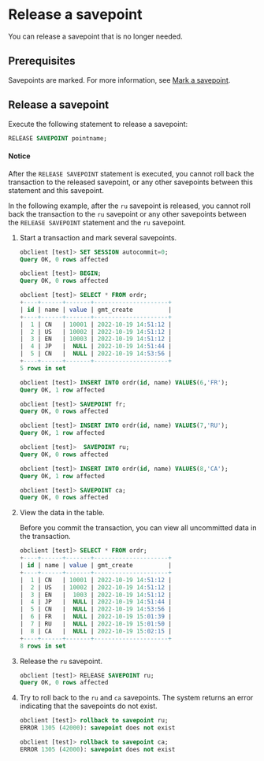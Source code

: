 # Release a savepoint

You can release a savepoint that is no longer needed. 

## Prerequisites

Savepoints are marked. For more information, see [Mark a savepoint](../300.transaction-savepoints-of-mysql-mode/100.mark-a-savepoint-of-mysql-mode.md). 

## Release a savepoint

Execute the following statement to release a savepoint: 

```sql
RELEASE SAVEPOINT pointname;
```

  <main id="notice" type='notice'>
    <h4>Notice</h4>
    <p>After the <code>RELEASE SAVEPOINT</code> statement is executed, you cannot roll back the transaction to the released savepoint, or any other savepoints between this statement and this savepoint.</p>
  </main>

In the following example, after the `ru` savepoint is released, you cannot roll back the transaction to the `ru` savepoint or any other savepoints between the `RELEASE SAVEPOINT` statement and the `ru` savepoint. 

1. Start a transaction and mark several savepoints. 

   ```sql
   obclient [test]> SET SESSION autocommit=0;
   Query OK, 0 rows affected

   obclient [test]> BEGIN;
   Query OK, 0 rows affected

   obclient [test]> SELECT * FROM ordr;
   +----+------+-------+---------------------+
   | id | name | value | gmt_create          |
   +----+------+-------+---------------------+
   |  1 | CN   | 10001 | 2022-10-19 14:51:12 |
   |  2 | US   | 10002 | 2022-10-19 14:51:12 |
   |  3 | EN   | 10003 | 2022-10-19 14:51:12 |
   |  4 | JP   |  NULL | 2022-10-19 14:51:44 |
   |  5 | CN   |  NULL | 2022-10-19 14:53:56 |
   +----+------+-------+---------------------+
   5 rows in set

   obclient [test]> INSERT INTO ordr(id, name) VALUES(6,'FR');
   Query OK, 1 row affected

   obclient [test]> SAVEPOINT fr;
   Query OK, 0 rows affected

   obclient [test]> INSERT INTO ordr(id, name) VALUES(7,'RU');
   Query OK, 1 row affected

   obclient [test]>  SAVEPOINT ru;
   Query OK, 0 rows affected

   obclient [test]> INSERT INTO ordr(id, name) VALUES(8,'CA');
   Query OK, 1 row affected

   obclient [test]> SAVEPOINT ca;
   Query OK, 0 rows affected
   ```

2. View the data in the table. 

   Before you commit the transaction, you can view all uncommitted data in the transaction. 

   ```sql
   obclient [test]> SELECT * FROM ordr;
   +----+------+-------+---------------------+
   | id | name | value | gmt_create          |
   +----+------+-------+---------------------+
   |  1 | CN   | 10001 | 2022-10-19 14:51:12 |
   |  2 | US   | 10002 | 2022-10-19 14:51:12 |
   |  3 | EN   |  1003 | 2022-10-19 14:51:12 |
   |  4 | JP   |  NULL | 2022-10-19 14:51:44 |
   |  5 | CN   |  NULL | 2022-10-19 14:53:56 |
   |  6 | FR   |  NULL | 2022-10-19 15:01:39 |
   |  7 | RU   |  NULL | 2022-10-19 15:01:50 |
   |  8 | CA   |  NULL | 2022-10-19 15:02:15 |
   +----+------+-------+---------------------+
   8 rows in set
   ```

3. Release the `ru` savepoint. 

   ```sql
   obclient [test]> RELEASE SAVEPOINT ru;
   Query OK, 0 rows affected
   ```

4. Try to roll back to the `ru` and `ca` savepoints. The system returns an error indicating that the savepoints do not exist. 

   ```sql
   obclient [test]> rollback to savepoint ru;
   ERROR 1305 (42000): savepoint does not exist

   obclient [test]> rollback to savepoint ca;
   ERROR 1305 (42000): savepoint does not exist
   ```
